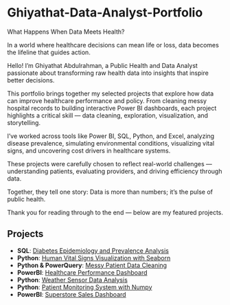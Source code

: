# Ghiyathat-Data-Analyst-Portfolio

What Happens When Data Meets Health?

In a world where healthcare decisions can mean life or loss, data becomes the lifeline that guides action.

Hello!
I’m Ghiyathat Abdulrahman, a Public Health and Data Analyst passionate about transforming raw health data into insights that inspire better decisions.

This portfolio brings together my selected projects that explore how data can improve healthcare performance and policy. From cleaning messy hospital records to building interactive Power BI dashboards, each project highlights a critical skill — data cleaning, exploration, visualization, and storytelling.

I’ve worked across tools like Power BI, SQL, Python, and Excel, analyzing disease prevalence, simulating environmental conditions, visualizing vital signs, and uncovering cost drivers in healthcare systems.

These projects were carefully chosen to reflect real-world challenges — understanding patients, evaluating providers, and driving efficiency through data.

Together, they tell one story:
Data is more than numbers; it’s the pulse of public health.

Thank you for reading through to the end — below are my featured projects.

## Projects
- **SQL**: [Diabetes Epidemiology and Prevalence Analysis](https://github.com/Ghiyathat/diabetes-epidemiology-sql)
- **Python**: [Human Vital Signs Visualization with Seaborn](https://github.com/Ghiyathat/Seaborn-Human-Vital-Signs-Visualization)
- **Python & PowerQuery**: [Messy Patient Data Cleaning](https://github.com/Ghiyathat/patient-data-cleaning-portfolio)
- **PowerBI**: [Healthcare Performance Dashboard](https://github.com/Ghiyathat/Healthcare-Performance-Dashboard)
- **Python**: [Weather Sensor Data Analysis](https://github.com/Ghiyathat/Weather-Sensor-Analysis)
- **Python**: [Patient Monitoring System with Numpy](https://github.com/Ghiyathat/Weather-Sensor-Analysis)
- **PowerBI**: [Superstore Sales Dashboard](https://github.com/Ghiyathat/Superstore-Sales-Dashboard)
